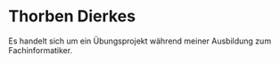 # Thorben Dierkes

Es handelt sich um ein Übungsprojekt während meiner Ausbildung zum Fachinformatiker.
